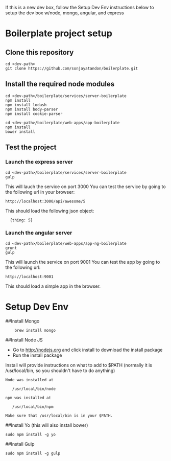If this is a new dev box, follow the Setup Dev Env instructions below to setup the dev box w/node, mongo, angular, and express

# Boilerplate project setup

## Clone this repository

```
cd <dev-path>
git clone https://github.com/sonjayatandon/boilerplate.git
```

## Install the required node modules

```
cd <dev-path>/boilerplate/services/server-boilerplate
npm install
npm install lodash
npm install body-parser
npm install cookie-parser

cd <dev-path>/boilerplate/web-apps/app-boilerplate
npm install
bower install
```
## Test the project

### Launch the express server
```
cd <dev-path>/boilerplate/services/server-boilerplate
gulp
```
This will lauch the service on port 3000
You can test the service by going to the following url in your browser:
```
http://localhost:3000/api/awesome/5
```
This should load the following json object:
```
  {thing: 5}
```

### Launch the angular server
```
cd <dev-path>/boilerplate/web-apps/app-ng-boilerplate
grunt
gulp
```

This will launch the service on port 9001
You can test the app by going to the following url:
```
http://localhost:9001
```
This should load a simple app in the browser.

# Setup Dev Env

##Install Mongo
```
    brew install mongo
```
##Install Node JS

* Go to http://nodejs.org and click install to download the install package
* Run the install package

Install will provide instructions on what to add to $PATH (normally it is /usr/local/bin, so you shouldn't have to do anything)

```
Node was installed at

   /usr/local/bin/node

npm was installed at

   /usr/local/bin/npm

Make sure that /usr/local/bin is in your $PATH.
```

##Install Yo (this will also install bower)
```
sudo npm install -g yo
```

##Install Gulp
```
sudo npm install -g gulp
```
